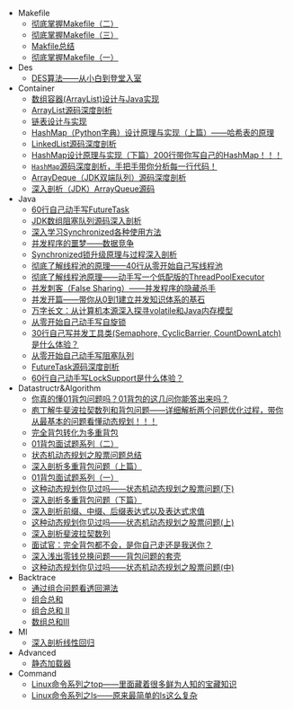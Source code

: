 * Makefile
	* [ 彻底掌握Makefile（二） ]( ./tools/makefile/02.md )
	* [ 彻底掌握Makefile（三） ]( ./tools/makefile/03.md )
	* [ Makfile总结 ]( ./tools/makefile/04.md )
	* [ 彻底掌握Makefile（一） ]( ./tools/makefile/01.md )
* Des
	* [ DES算法——从小白到登堂入室 ]( ./des/des.md )
* Container
	* [ 数组容器(ArrayList)设计与Java实现 ]( ./container/03-array容器设计与实现.md )
	* [ ArrayList源码深度剖析 ]( ./container/04-arraylist源码剖析.md )
	* [ 链表设计与实现 ]( ./container/01-链表设计与实现.md )
	* [ HashMap（Python字典）设计原理与实现（上篇）——哈希表的原理 ]( ./container/05-hashmap设计与实现(上篇).md )
	* [ LinkedList源码深度剖析 ]( ./container/02-linkedlist源码剖析.md )
	* [ HashMap设计原理与实现（下篇）200行带你写自己的HashMap！！！ ]( ./container/06-hashmap设计与实现(下篇).md )
	* [ `HashMap`源码深度剖析，手把手带你分析每一行代码！ ]( ./container/07-hashmap源码剖析.md )
	* [ ArrayDeque（JDK双端队列）源码深度剖析 ]( ./container/08-arraydeque源码剖析.md )
	* [ 深入剖析（JDK）ArrayQueue源码 ]( ./container/09-arrayqueue源码剖析.md )
* Java
	* [ 60行自己动手写FutureTask ]( ./concurrency/java/06futuretask.md )
	* [ JDK数组阻塞队列源码深入剖析 ]( ./concurrency/java/12blockingqueuesrc.md )
	* [ 深入学习Synchronized各种使用方法 ]( ./concurrency/java/08synchronizedusage.md )
	* [ 并发程序的噩梦——数据竞争 ]( ./concurrency/java/02并发的噩梦.md )
	* [ Synchronized锁升级原理与过程深入剖析 ]( ./concurrency/java/09synchronized.md )
	* [ 彻底了解线程池的原理——40行从零开始自己写线程池 ]( ./concurrency/java/14threadpool.md )
	* [ 彻底了解线程池原理——动手写一个低配版的ThreadPoolExecutor ]( ./concurrency/java/15threadpoolv2.md )
	* [ 并发刺客（False Sharing）——并发程序的隐藏杀手 ]( ./concurrency/java/05falsesharing.md )
	* [ 并发开篇——带你从0到1建立并发知识体系的基石 ]( ./concurrency/java/01初始java并发.md )
	* [ 万字长文：从计算机本源深入探寻volatile和Java内存模型 ]( ./concurrency/java/04volatile.md )
	* [ 从零开始自己动手写自旋锁 ]( ./concurrency/java/10spinlock.md )
	* [ 30行自己写并发工具类(Semaphore, CyclicBarrier, CountDownLatch)是什么体验？ ]( ./concurrency/java/03自己动手写并发工具类.md )
	* [ 从零开始自己动手写阻塞队列 ]( ./concurrency/java/11blockingqueue.md )
	* [ FutureTask源码深度剖析 ]( ./concurrency/java/07futuretasksrc.md )
	* [ 60行自己动手写LockSupport是什么体验？ ]( ./concurrency/java/13locksupport.md )
* Datastructr&Algorithm
	* [ 你真的懂01背包问题吗？01背包的这几问你能答出来吗？ ]( ./datastructr&algorithm/02-01背包问题.md )
	* [ 庖丁解牛斐波拉契数列和背包问题——详细解析两个问题优化过程，带你从最基本的问题看懂动态规划！！！ ]( ./datastructr&algorithm/01-动态规划.md )
	* [ 完全背包转化为多重背包 ]( ./datastructr&algorithm/14深入剖析完全背包.md )
	* [ 01背包面试题系列（二） ]( ./datastructr&algorithm/0801背包例题2.md )
	* [ 状态机动态规划之股票问题总结 ]( ./datastructr&algorithm/12状态机动态规划总结.md )
	* [ 深入剖析多重背包问题（上篇） ]( ./datastructr&algorithm/04多重背包v1.md )
	* [ 01背包面试题系列（一） ]( ./datastructr&algorithm/0601背包例题1.md )
	* [ 这种动态规划你见过吗——状态机动态规划之股票问题(下) ]( ./datastructr&algorithm/11状态机动态规划03.md )
	* [ 深入剖析多重背包问题（下篇） ]( ./datastructr&algorithm/04多重背包v2.md )
	* [ 深入剖析前缀、中缀、后缀表达式以及表达式求值 ]( ./datastructr&algorithm/07表达式求值.md )
	* [ 这种动态规划你见过吗——状态机动态规划之股票问题(上) ]( ./datastructr&algorithm/09状态机动态规划.md )
	* [ 深入剖析斐波拉契数列 ]( ./datastructr&algorithm/05深入剖析斐波拉契数列.md )
	* [ 面试官：完全背包都不会，是你自己走还是我送你？ ]( ./datastructr&algorithm/03完全背包.md )
	* [ 深入浅出零钱兑换问题——背包问题的套壳 ]( ./datastructr&algorithm/13零钱兑换.md )
	* [ 这种动态规划你见过吗——状态机动态规划之股票问题(中) ]( ./datastructr&algorithm/10状态机动态规划02.md )
* Backtrace
	* [ 通过组合问题看透回溯法 ]( ./datastructr&algorithm/backtrace/01combinations.md )
	* [ 组合总和 ]( ./datastructr&algorithm/backtrace/02combinations.md )
	* [ 组合总和 II]( ./datastructr&algorithm/backtrace/03combinations.md )
	* [ 数组总和III]( ./datastructr&algorithm/backtrace/04combinations.md )
* Ml
	* [ 深入剖析线性回归 ]( ./ml/01线性回归.md )
* Advanced
	* [ 静态加载器 ]( ./linux/advanced/01staticloader.md )
* Command
	* [ Linux命令系列之top——里面藏着很多鲜为人知的宝藏知识 ]( ./linux/command/01top.md )
	* [ Linux命令系列之ls——原来最简单的ls这么复杂 ]( ./linux/command/02ls.md )
